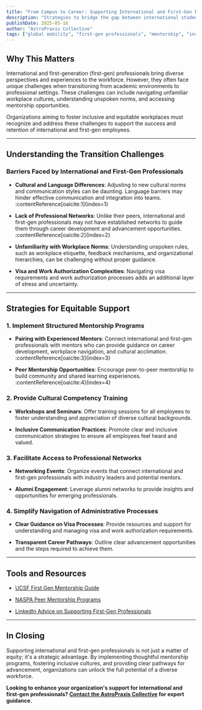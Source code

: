 ```yaml
---
title: "From Campus to Career: Supporting International and First-Gen Professionals"
description: "Strategies to bridge the gap between international student experiences and equitable workplace practices."
publishDate: 2025-05-16
author: "AstroPraxis Collective"
tags: ["global mobility", "first-gen professionals", "mentorship", "inclusive design", "workplace equity"]
---
```


## Why This Matters

International and first-generation (first-gen) professionals bring diverse perspectives and experiences to the workforce. However, they often face unique challenges when transitioning from academic environments to professional settings. These challenges can include navigating unfamiliar workplace cultures, understanding unspoken norms, and accessing mentorship opportunities.

Organizations aiming to foster inclusive and equitable workplaces must recognize and address these challenges to support the success and retention of international and first-gen employees.

---

## <i class="fas fa-globe text-indigo-400"></i> Understanding the Transition Challenges

### Barriers Faced by International and First-Gen Professionals

- **Cultural and Language Differences**: Adjusting to new cultural norms and communication styles can be daunting. Language barriers may hinder effective communication and integration into teams. :contentReference[oaicite:1]{index=1}

- **Lack of Professional Networks**: Unlike their peers, international and first-gen professionals may not have established networks to guide them through career development and advancement opportunities. :contentReference[oaicite:2]{index=2}

- **Unfamiliarity with Workplace Norms**: Understanding unspoken rules, such as workplace etiquette, feedback mechanisms, and organizational hierarchies, can be challenging without proper guidance.

- **Visa and Work Authorization Complexities**: Navigating visa requirements and work authorization processes adds an additional layer of stress and uncertainty.

---

## <i class="fas fa-handshake text-indigo-400"></i> Strategies for Equitable Support

### 1. Implement Structured Mentorship Programs

- **Pairing with Experienced Mentors**: Connect international and first-gen professionals with mentors who can provide guidance on career development, workplace navigation, and cultural acclimation. :contentReference[oaicite:3]{index=3}

- **Peer Mentorship Opportunities**: Encourage peer-to-peer mentorship to build community and shared learning experiences. :contentReference[oaicite:4]{index=4}

### 2. Provide Cultural Competency Training

- **Workshops and Seminars**: Offer training sessions for all employees to foster understanding and appreciation of diverse cultural backgrounds.

- **Inclusive Communication Practices**: Promote clear and inclusive communication strategies to ensure all employees feel heard and valued.

### 3. Facilitate Access to Professional Networks

- **Networking Events**: Organize events that connect international and first-gen professionals with industry leaders and potential mentors.

- **Alumni Engagement**: Leverage alumni networks to provide insights and opportunities for emerging professionals.

### 4. Simplify Navigation of Administrative Processes

- **Clear Guidance on Visa Processes**: Provide resources and support for understanding and managing visa and work authorization requirements.

- **Transparent Career Pathways**: Outline clear advancement opportunities and the steps required to achieve them.

---

## <i class="fas fa-toolbox text-indigo-400"></i> Tools and Resources

- [UCSF First Gen Mentorship Guide](https://firstgen.ucsf.edu/sites/g/files/tkssra306/f/wysiwyg/Mentorship%20Guide.pdf)

- [NASPA Peer Mentorship Programs](https://www.naspa.org/blog/peer-mentorship-a-lifeline-for-international-students-navigating-success-and-growth)

- [LinkedIn Advice on Supporting First-Gen Professionals](https://www.linkedin.com/advice/1/what-some-ways-support-first-generation-professionals-cc74f)

---

## In Closing

Supporting international and first-gen professionals is not just a matter of equity; it's a strategic advantage. By implementing thoughtful mentorship programs, fostering inclusive cultures, and providing clear pathways for advancement, organizations can unlock the full potential of a diverse workforce.

**Looking to enhance your organization's support for international and first-gen professionals? [Contact the AstroPraxis Collective](/contact) for expert guidance.**
